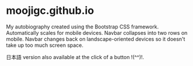 # moojigc.github.io

My autobiography created using the Bootstrap CSS framework. Automatically scales for mobile devices. Navbar collapses into two rows on mobile.  Navbar changes back on landscape-oriented devices so it doesn't take up too much screen space.

日本語 version also available at the click of a button !(^^)!.

